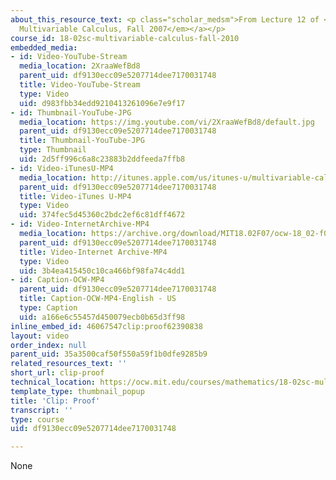 ```yaml
---
about_this_resource_text: <p class="scholar_medsm">From Lecture 12 of <a href="http://ocw.mit.edu/courses/mathematics/18-02-multivariable-calculus-fall-2007/video-lectures/"><em>18.02
  Multivariable Calculus, Fall 2007</em></a></p>
course_id: 18-02sc-multivariable-calculus-fall-2010
embedded_media:
- id: Video-YouTube-Stream
  media_location: 2XraaWefBd8
  parent_uid: df9130ecc09e5207714dee7170031748
  title: Video-YouTube-Stream
  type: Video
  uid: d983fbb34edd9210413261096e7e9f17
- id: Thumbnail-YouTube-JPG
  media_location: https://img.youtube.com/vi/2XraaWefBd8/default.jpg
  parent_uid: df9130ecc09e5207714dee7170031748
  title: Thumbnail-YouTube-JPG
  type: Thumbnail
  uid: 2d5ff996c6a8c23883b2ddfeeda7ffb8
- id: Video-iTunesU-MP4
  media_location: http://itunes.apple.com/us/itunes-u/multivariable-calculus-spring/id354869122
  parent_uid: df9130ecc09e5207714dee7170031748
  title: Video-iTunes U-MP4
  type: Video
  uid: 374fec5d45360c2bdc2ef6c81dff4672
- id: Video-InternetArchive-MP4
  media_location: https://archive.org/download/MIT18.02F07/ocw-18_02-f07-lec12_300k.mp4
  parent_uid: df9130ecc09e5207714dee7170031748
  title: Video-Internet Archive-MP4
  type: Video
  uid: 3b4ea415450c10ca466bf98fa74c4dd1
- id: Caption-OCW-MP4
  parent_uid: df9130ecc09e5207714dee7170031748
  title: Caption-OCW-MP4-English - US
  type: Caption
  uid: a166e6c55457d450079ecb0b65d3ff98
inline_embed_id: 46067547clip:proof62390838
layout: video
order_index: null
parent_uid: 35a3500caf50f550a59f1b0dfe9285b9
related_resources_text: ''
short_url: clip-proof
technical_location: https://ocw.mit.edu/courses/mathematics/18-02sc-multivariable-calculus-fall-2010/2.-partial-derivatives/part-b-chain-rule-gradient-and-directional-derivatives/session-36-proof/clip-proof
template_type: thumbnail_popup
title: 'Clip: Proof'
transcript: ''
type: course
uid: df9130ecc09e5207714dee7170031748

---
```

None